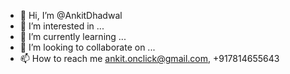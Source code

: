 - 👋 Hi, I’m @AnkitDhadwal
- 👀 I’m interested in ...
- 🌱 I’m currently learning ...
- 💞️ I’m looking to collaborate on ...
- 📫 How to reach me ankit.onclick@gmail.com, +917814655643

<!---
AnkitOnclick/AnkitOnclick is a ✨ special ✨ repository because its `README.md` (this file) appears on your GitHub profile.
You can click the Preview link to take a look at your changes.
--->
